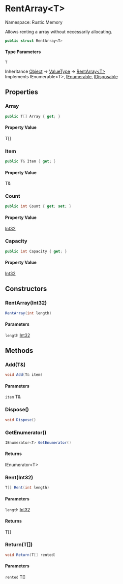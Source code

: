 # RentArray&lt;T&gt;

Namespace: Rustic.Memory

Allows renting a array without necessarily allocating.

```csharp
public struct RentArray<T>
```

#### Type Parameters

`T`<br>

Inheritance [Object](https://docs.microsoft.com/en-us/dotnet/api/system.object) → [ValueType](https://docs.microsoft.com/en-us/dotnet/api/system.valuetype) → [RentArray&lt;T&gt;](./rustic.memory.rentarray-1.md)<br>
Implements IEnumerable&lt;T&gt;, [IEnumerable](https://docs.microsoft.com/en-us/dotnet/api/system.collections.ienumerable), [IDisposable](https://docs.microsoft.com/en-us/dotnet/api/system.idisposable)

## Properties

### **Array**



```csharp
public T[] Array { get; }
```

#### Property Value

T[]<br>

### **Item**



```csharp
public T& Item { get; }
```

#### Property Value

T&<br>

### **Count**



```csharp
public int Count { get; set; }
```

#### Property Value

[Int32](https://docs.microsoft.com/en-us/dotnet/api/system.int32)<br>

### **Capacity**



```csharp
public int Capacity { get; }
```

#### Property Value

[Int32](https://docs.microsoft.com/en-us/dotnet/api/system.int32)<br>

## Constructors

### **RentArray(Int32)**



```csharp
RentArray(int length)
```

#### Parameters

`length` [Int32](https://docs.microsoft.com/en-us/dotnet/api/system.int32)<br>

## Methods

### **Add(T&)**



```csharp
void Add(T& item)
```

#### Parameters

`item` T&<br>

### **Dispose()**



```csharp
void Dispose()
```

### **GetEnumerator()**



```csharp
IEnumerator<T> GetEnumerator()
```

#### Returns

IEnumerator&lt;T&gt;<br>

### **Rent(Int32)**



```csharp
T[] Rent(int length)
```

#### Parameters

`length` [Int32](https://docs.microsoft.com/en-us/dotnet/api/system.int32)<br>

#### Returns

T[]<br>

### **Return(T[])**



```csharp
void Return(T[] rented)
```

#### Parameters

`rented` T[]<br>
